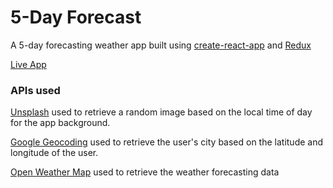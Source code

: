 # 5-Day Forecast
A 5-day forecasting weather app built using [create-react-app](https://github.com/facebook/create-react-app) and [Redux](https://redux.js.org/)

[Live App](https://ryanaltobello.github.io/weather-app)

### APIs used

[Unsplash](https://unsplash.com/developers) used to retrieve a random image based on the local time of day for the app background.

[Google Geocoding](https://developers.google.com/maps/documentation/geocoding/start) used to retrieve the user's city based on the latitude and longitude of the user.

[Open Weather Map](https://openweathermap.org/api) used to retrieve the weather forecasting data
